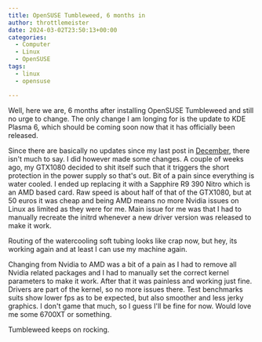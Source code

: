 ```yaml
---
title: OpenSUSE Tumbleweed, 6 months in
author: throttlemeister
date: 2024-03-02T23:50:13+00:00
categories:
  - Computer
  - Linux
  - OpenSUSE
tags:
  - linux
  - opensuse

---
```


Well, here we are, 6 months after installing OpenSUSE Tumbleweed and still no urge to change. The only change I am longing for is the update to KDE Plasma 6, which should be coming soon now that it has officially been released.

Since there are basically no updates since my last post in [December](/posts/opensuse/opensuse-4-months-in/), there isn't much to say. I did however made some changes. A couple of weeks ago, my GTX1080 decided to shit itself such that it triggers the short protection in the power supply so that's out. Bit of a pain since everything is water cooled. I ended up replacing it with a Sapphire R9 390 Nitro which is an AMD based card. Raw speed is about half of that of the GTX1080, but at 50 euros it was cheap and being AMD means no more Nvidia issues on Linux as limited as they were for me. Main issue for me was that I had to manually recreate the initrd whenever a new driver version was released to make it work.

Routing of the watercooling soft tubing looks like crap now, but hey, its working again and at least I can use my machine again.

Changing from Nvidia to AMD was a bit of a pain as I had to remove all Nvidia related packages and I had to manually set the correct kernel parameters to make it work. After that it was painless and working just fine. Drivers are part of the kernel, so no more issues there. Test benchmarks suits show lower fps as to be expected, but also smoother and less jerky graphics. I don't game that much, so I guess I'll be fine for now. Would love me some 6700XT or something.

Tumbleweed keeps on rocking.
